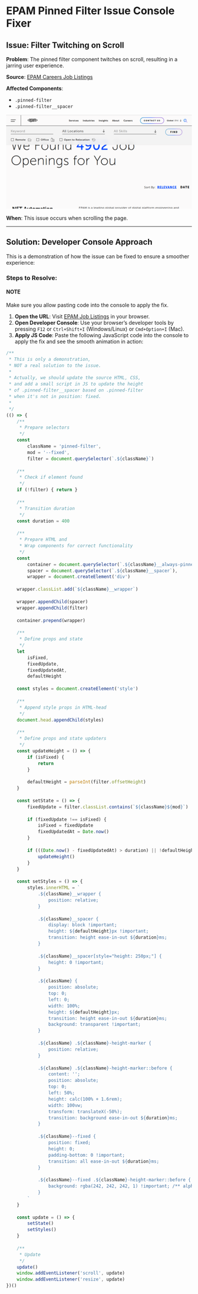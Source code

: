 # EPAM Pinned Filter Issue Console Fixer

## Issue: Filter Twitching on Scroll

**Problem**: The pinned filter component twitches on scroll, resulting in a jarring user experience.

**Source**: [EPAM Careers Job Listings](https://www.epam.com/careers/job-listings)

**Affected Components**:
- `.pinned-filter`
- `.pinned-filter__spacer`

![pinned-filter](https://github.com/writingor/epam-pinned-filter-issue/blob/main/static/img/pinned-filter.png?raw=true)

**When**: This issue occurs when scrolling the page.

---

## Solution: Developer Console Approach

This is a demonstration of how the issue can be fixed to ensure a smoother experience:

### Steps to Resolve:

#### NOTE
Make sure you allow pasting code into the console to apply the fix.

1. **Open the URL**: Visit [EPAM Job Listings](https://www.epam.com/careers/job-listings) in your browser.
2. **Open Developer Console**: Use your browser’s developer tools by pressing `F12` or `Ctrl+Shift+I` (Windows/Linux) or `Cmd+Option+I` (Mac).
3. **Apply JS Code**: Paste the following JavaScript code into the console to apply the fix and see the smooth animation in action:


```javascript
/**
 * This is only a demonstration,
 * NOT a real solution to the issue.
 *
 * Actually, we should update the source HTML, CSS,
 * and add a small script in JS to update the height
 * of .pinned-filter__spacer based on .pinned-filter 
 * when it's not in position: fixed.
 * 
 */
(() => {
    /**
     * Prepare selectors
     */
    const 
        className = 'pinned-filter', 
        mod = '--fixed',
        filter = document.querySelector(`.${className}`)

    /**
     * Check if element found
     */
    if (!filter) { return }

    /**
     * Transition duration
     */
    const duration = 400

    /**
     * Prepare HTML and
     * Wrap components for correct functionality
     */
    const
        container = document.querySelector(`.${className}__always-pinned`),
        spacer = document.querySelector(`.${className}__spacer`),
        wrapper = document.createElement('div')

    wrapper.classList.add(`${className}__wrapper`)

    wrapper.appendChild(spacer)
    wrapper.appendChild(filter)

    container.prepend(wrapper)

    /**
     * Define props and state
     */
    let
        isFixed,
        fixedUpdate,
        fixedUpdatedAt,
        defaultHeight

    const styles = document.createElement('style')

    /**
     * Append style props in HTML-head
     */
    document.head.appendChild(styles)

    /**
     * Define props and state updaters
     */
    const updateHeight = () => {
        if (isFixed) {
            return
        }

        defaultHeight = parseInt(filter.offsetHeight)
    }

    const setState = () => {
        fixedUpdate = filter.classList.contains(`${className}${mod}`)

        if (fixedUpdate !== isFixed) {
            isFixed = fixedUpdate
            fixedUpdatedAt = Date.now()
        }

        if (((Date.now() - fixedUpdatedAt) > duration) || !defaultHeight) {
            updateHeight()
        }
    }

    const setStyles = () => {
        styles.innerHTML = `
            .${className}__wrapper {
                position: relative;
            }

            .${className}__spacer {
                display: block !important;
                height: ${defaultHeight}px !important;
                transition: height ease-in-out ${duration}ms;
            }

            .${className}__spacer[style="height: 250px;"] {
                height: 0 !important;
            }

            .${className} {
                position: absolute;
                top: 0;
                left: 0;
                width: 100%;
                height: ${defaultHeight}px;
                transition: height ease-in-out ${duration}ms;
                background: transparent !important;
            }

            .${className} .${className}-height-marker {
                position: relative;
            }

            .${className} .${className}-height-marker::before {
                content: '';
                position: absolute;
                top: 0;
                left: 50%;
                height: calc(100% + 1.6rem);
                width: 100vw;
                transform: translateX(-50%);
                transition: background ease-in-out ${duration}ms;
            }

            .${className}--fixed {
                position: fixed;
                height: 0;
                padding-bottom: 0 !important;
                transition: all ease-in-out ${duration}ms;
            }

            .${className}--fixed .${className}-height-marker::before {
                background: rgba(242, 242, 242, 1) !important; /** alpha tuned from .9 to 1 */
            }
        `
    }

    const update = () => {
        setState()
        setStyles()
    }

    /**
     * Update
     */
    update()
    window.addEventListener('scroll', update)
    window.addEventListener('resize', update)
})()
```